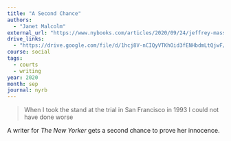 ```yaml
---
title: "A Second Chance"
authors:
  - "Janet Malcolm"
external_url: "https://www.nybooks.com/articles/2020/09/24/jeffrey-masson-trial-second-chance/"
drive_links:
  - "https://drive.google.com/file/d/1hcj8V-nCIQyVTKhOid3fENHbdmLtQjwF/view?usp=drivesdk"
course: social
tags:
  - courts
  - writing
year: 2020
month: sep
journal: nyrb
---
```


> When I took the stand at the trial in San Francisco in 1993 I could not have done worse

A writer for *The New Yorker* gets a second chance to prove her innocence.
